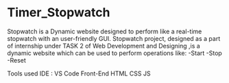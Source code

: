 # Timer_Stopwatch
Stopwatch is a Dynamic website designed to perform like a real-time stopwatch with an user-friendly GUI.
Stopwatch project, designed as a part of internship under TASK 2 of Web Development and Designing ,is a dynamic website which can be used to perform operations like:
-Start
-Stop
-Reset

Tools used
IDE : VS Code
Front-End
HTML
CSS
JS
